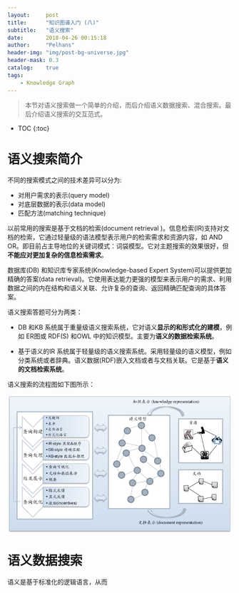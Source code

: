 ```yaml
---
layout:     post
title:      "知识图谱入门 (八)" 
subtitle:   "语义搜索"
date:       2018-04-26 00:15:18
author:     "Pelhans"
header-img: "img/post-bg-universe.jpg"
header-mask: 0.3 
catalog:    true
tags:
    - Knowledge Graph
---
```



> 本节对语义搜索做一个简单的介绍，而后介绍语义数据搜索、混合搜索。最后介绍语义搜索的交互范式。

* TOC
{:toc}

# 语义搜索简介

不同的搜索模式之间的技术差异可以分为:

* 对用户需求的表示(query model)    
* 对底层数据的表示(data model)    
* 匹配方法(matching technique)

以前常用的搜索是基于文档的检索(document retrieval )。信息检索(IR)支持对文档的检索，它通过轻量级的语法模型表示用户的检索需求和资源内容，如 AND OR。即目前占主导地位的关键词模式：词袋模型。它对主题搜索的效果很好，但**不能应对更加复杂的信息检索需求**。

数据库(DB) 和知识库专家系统(Knowledge-based Expert System)可以提供更加精确的答案(data retrieval)。它使用表达能力更强的模型来表示用户的需求、利用数据之间的内在结构和语义关联、允许复杂的查询、返回精确匹配查询的具体答案。

语义搜索答题可分为两类：

* DB 和KB 系统属于重量级语义搜索系统，它对语义**显示的和形式化的建模**，例如 ER图或 RDF(S) 和OWL 中的知识模型。主要为**语义的数据检索系统**。

* 基于语义的IR 系统属于轻量级的语义搜索系统。采用轻量级的语义模型，例如分类系统或者辞典。语义数据(RDF)嵌入文档或者与文档关联。它是基于**语义的文档检索系统**。

语义搜索的流程图如下图所示：

![](/img/in-post/xiaoxiangkg_note8/xiaoxiangkg_note8_1.png)

# 语义数据搜索

语义是基于标准化的逻辑语言，从而
